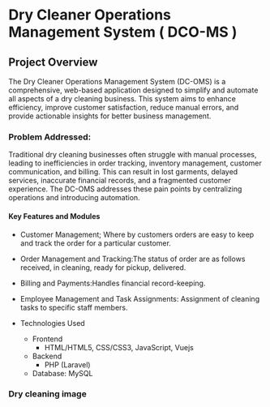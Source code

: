 # Dry Cleaner Operations Management System ( DCO-MS )


##  Project Overview
The Dry Cleaner Operations Management System (DC-OMS) is a
comprehensive, web-based application designed to simplify and automate
all aspects of a dry cleaning business. This system aims to enhance
efficiency, improve customer satisfaction, reduce manual errors, and
provide actionable insights for better business management.

### Problem Addressed:
Traditional dry cleaning businesses often struggle with manual
processes, leading to inefficiencies in order tracking, inventory
management, customer communication, and billing. This can result in
lost garments, delayed services, inaccurate financial records, and a
fragmented customer experience. The DC-OMS addresses these pain points
by centralizing operations and introducing automation.

####  Key Features and Modules

- Customer Management; Where by customers orders are easy to keep and track the order for a particular customer.

- Order Management and Tracking:The status of order are as follows received, in cleaning, ready for pickup, delivered.

- Billing and Payments:Handles financial record-keeping.

- Employee Management and Task Assignments: Assignment of cleaning tasks to specific staff members.


- Technologies Used
  - Frontend
    - HTML/HTML5, CSS/CSS3, JavaScript, Vuejs
  - Backend
    - PHP (Laravel)
  - Database: MySQL


### Dry cleaning image





